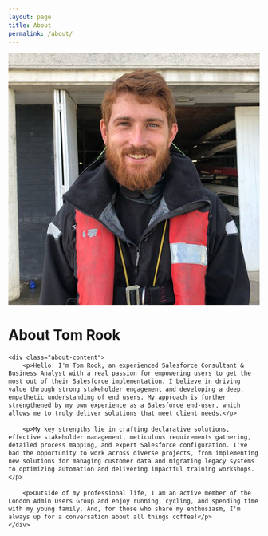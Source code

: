 ```yaml
---
layout: page
title: About
permalink: /about/
---
```

<div class="about-page">
    <div class="about-header">
        <img src="/assets/images/your-photo.png" alt="Tom Rook" class="about-photo">
        <h1>About Tom Rook</h1>
    </div>

    <div class="about-content">
        <p>Hello! I'm Tom Rook, an experienced Salesforce Consultant & Business Analyst with a real passion for empowering users to get the most out of their Salesforce implementation. I believe in driving value through strong stakeholder engagement and developing a deep, empathetic understanding of end users. My approach is further strengthened by my own experience as a Salesforce end-user, which allows me to truly deliver solutions that meet client needs.</p>

        <p>My key strengths lie in crafting declarative solutions, effective stakeholder management, meticulous requirements gathering, detailed process mapping, and expert Salesforce configuration. I've had the opportunity to work across diverse projects, from implementing new solutions for managing customer data and migrating legacy systems to optimizing automation and delivering impactful training workshops.</p>

        <p>Outside of my professional life, I am an active member of the London Admin Users Group and enjoy running, cycling, and spending time with my young family. And, for those who share my enthusiasm, I'm always up for a conversation about all things coffee!</p>
    </div>
</div>
